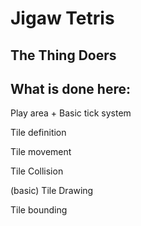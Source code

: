 <!DOCTYPE html>
<html lang="en">
<head>
    <meta charset="UTF-8">
    <title>Welcome to The Thing Doers Website 2.0</title>
    <meta name="description" content="This repository has been setup for creating a mash up of two classic games, tetris and jigsaw.">
    <meta name="keywords" content="tetris, jigsaw, puzzle, game">
    <meta name="author" content="Brendan, Callum, Joe, Michael">
    <meta name="viewport" content="width=device-width, initial-scale=1.0">
    <meta name="format-detection" content="telephone=no">
</head>
<body>
    <h1>Jigaw Tetris</h1>
    <h2>The Thing Doers</h2>
    <h2>What is done here:</h2>
    <p>Play area + Basic tick system</p>
    <p>Tile definition</p>
    <p>Tile movement</p>
    <p>Tile Collision</p>
    <p>(basic) Tile Drawing</p>
    <p>Tile bounding</p>
</body>
</html>
